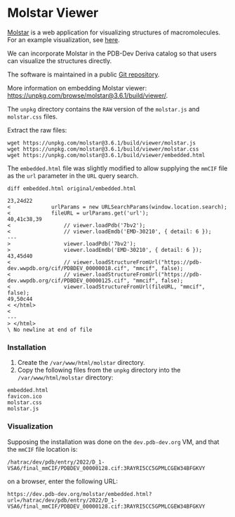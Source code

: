 # Molstar Viewer

[Molstar](https://molstar.org) is a web application for visualizing structures of macromolecules. For an example visualization, see [here](https://pdb-dev.wwpdb.org/view3d.html?PDBDEV_00000001). 

We can incorporate Molstar in the PDB-Dev Deriva catalog so that users can visualize the structures directly. 

The software is maintained in a public [Git repository](https://github.com/molstar/molstar).  

More information on embedding Molstar viewer: https://unpkg.com/browse/molstar@3.6.1/build/viewer/.

The `unpkg` directory contains the `RAW` version of the `molstar.js` and `molstar.css` files.

Extract the raw files:
```
wget https://unpkg.com/molstar@3.6.1/build/viewer/molstar.js
wget https://unpkg.com/molstar@3.6.1/build/viewer/molstar.css
wget https://unpkg.com/molstar@3.6.1/build/viewer/embedded.html
```
The `embedded.html` file was slightly modified to allow supplying the `mmCIF` file as the `url` parameter in the `URL` query search.
```
diff embedded.html original/embedded.html

23,24d22
<             urlParams = new URLSearchParams(window.location.search);
<             fileURL = urlParams.get('url');
40,41c38,39
<                 // viewer.loadPdb('7bv2');
<                 // viewer.loadEmdb('EMD-30210', { detail: 6 });
---
>                 viewer.loadPdb('7bv2');
>                 viewer.loadEmdb('EMD-30210', { detail: 6 });
43,45d40
<                 // viewer.loadStructureFromUrl("https://pdb-dev.wwpdb.org/cif/PDBDEV_00000018.cif", "mmcif", false);
<                 // viewer.loadStructureFromUrl("https://pdb-dev.wwpdb.org/cif/PDBDEV_00000125.cif", "mmcif", false);
<                 viewer.loadStructureFromUrl(fileURL, "mmcif", false);
49,50c44
< </html>
< 
---
> </html>
\ No newline at end of file

```

### Installation

1. Create the `/var/www/html/molstar` directory.
2. Copy the following files from the `unpkg` directory into the `/var/www/html/molstar` directory:
```
embedded.html
favicon.ico
molstar.css
molstar.js
```

### Visualization

Supposing the installation was done on the `dev.pdb-dev.org` VM, and that the `mmCIF` file location is:
```
/hatrac/dev/pdb/entry/2022/D_1-VSA6/final_mmCIF/PDBDEV_00000128.cif:3RAYRI5CC5GPMLCGEW34BFGKVY
```
on a browser, enter the following URL:
```
https://dev.pdb-dev.org/molstar/embedded.html?url=/hatrac/dev/pdb/entry/2022/D_1-VSA6/final_mmCIF/PDBDEV_00000128.cif:3RAYRI5CC5GPMLCGEW34BFGKVY
```
